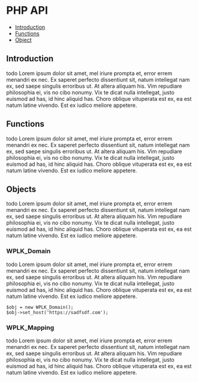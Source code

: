 # PHP API

- [Introduction](#introduction)
- [Functions](#functions)
- [Object](#objects)

<a name="introduction"></a>
## Introduction

todo Lorem ipsum dolor sit amet, mel iriure prompta et, error errem menandri ex nec. Ex saperet perfecto dissentiunt sit, natum intellegat nam ex, sed saepe singulis erroribus ut. At altera aliquam his. Vim repudiare philosophia ei, vis no cibo nonumy. Vix te dicat nulla intellegat, justo euismod ad has, id hinc aliquid has. Choro oblique vituperata est ex, ea est natum latine vivendo. Est ex iudico meliore appetere.

## Functions

todo Lorem ipsum dolor sit amet, mel iriure prompta et, error errem menandri ex nec. Ex saperet perfecto dissentiunt sit, natum intellegat nam ex, sed saepe singulis erroribus ut. At altera aliquam his. Vim repudiare philosophia ei, vis no cibo nonumy. Vix te dicat nulla intellegat, justo euismod ad has, id hinc aliquid has. Choro oblique vituperata est ex, ea est natum latine vivendo. Est ex iudico meliore appetere.

## Objects

todo Lorem ipsum dolor sit amet, mel iriure prompta et, error errem menandri ex nec. Ex saperet perfecto dissentiunt sit, natum intellegat nam ex, sed saepe singulis erroribus ut. At altera aliquam his. Vim repudiare philosophia ei, vis no cibo nonumy. Vix te dicat nulla intellegat, justo euismod ad has, id hinc aliquid has. Choro oblique vituperata est ex, ea est natum latine vivendo. Est ex iudico meliore appetere.

### WPLK_Domain

todo Lorem ipsum dolor sit amet, mel iriure prompta et, error errem menandri ex nec. Ex saperet perfecto dissentiunt sit, natum intellegat nam ex, sed saepe singulis erroribus ut. At altera aliquam his. Vim repudiare philosophia ei, vis no cibo nonumy. Vix te dicat nulla intellegat, justo euismod ad has, id hinc aliquid has. Choro oblique vituperata est ex, ea est natum latine vivendo. Est ex iudico meliore appetere.

```
$obj = new WPLK_Domain();
$obj->set_host('https://sadfsdf.com');
```

### WPLK_Mapping

todo Lorem ipsum dolor sit amet, mel iriure prompta et, error errem menandri ex nec. Ex saperet perfecto dissentiunt sit, natum intellegat nam ex, sed saepe singulis erroribus ut. At altera aliquam his. Vim repudiare philosophia ei, vis no cibo nonumy. Vix te dicat nulla intellegat, justo euismod ad has, id hinc aliquid has. Choro oblique vituperata est ex, ea est natum latine vivendo. Est ex iudico meliore appetere.
